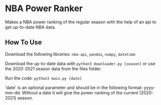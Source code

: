 # NBA Power Ranker
Makes a NBA power ranking of the regular season with the help of an api to get up-to-date NBA data.

 How To Use
---------------
Download the following libraries: `nba-api`,  `pandas`, `numpy`, `datetime`

Download the up-to-date data with `python3 downloader.py [season]` or use the 2020-2021 season data from the files folder.

Run the code: `python3 main.py [date]` 

'date' is an optional parameter and should be in the following format: yyyy-mm-dd. Without a date it will give the power ranking of the current (2020-2021) season.
